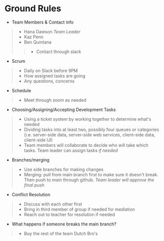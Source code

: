 # Ground Rules

* Team Members & Contact info
> * Hana Dawson *Team Leader*
> * Kaz Penn
> * Ben Quintana
> >* Contact through slack


* Scrum
> * Daily on Slack before 9PM
> * How assigned tasks are going
> * Any questions, concerns


* Schedule
>  * Meet through zoom as needed


* Choosing/Assigning/Accepting Development Tasks
>  * Using a ticket system by working together to determine what's needed
>  * Dividing tasks into at least two, possibly four queues or categories (i.e. server-side data, server-side web services, client-side data, client-side UI)
>  * Team members will collaborate to decide who will take which tasks. Team leader can assign tasks *if needed*


* Branches/merging
> * Use side branches for making changes
> * Merging: pull from main branch first to make sure it doesn't break. Then push to main through github. *Team leader will approve the final push*
    

* Conflict Resolution
> * Discuss with each other first
> * Bring in third member of group if needed for mediation
> * Reach out to teacher for resolution if needed

    
* What happens if someone breaks the main branch?
> * Buy the rest of the team Dutch Bro's
    


